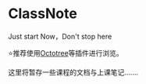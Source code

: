 # ClassNote
Just start Now，Don't stop here

:star:推荐使用[Octotree](https://github.com/buunguyen/octotree)等插件进行浏览。

这里将暂存一些课程的文档与上课笔记.......
